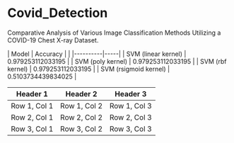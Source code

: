 # Covid_Detection
Comparative Analysis of Various Image Classification Methods Utilizing a COVID-19 Chest X-ray Dataset.

| Model     | Accuracy |     |
|----------|-----|
| SVM (linear kernel)     | 0.979253112033195  |
| SVM (poly kernel)     | 0.979253112033195  | 
| SVM (rbf kernel)       | 0.979253112033195  |
| SVM (rsigmoid kernel)       | 0.5103734439834025  |



| Header 1 | Header 2 | Header 3 |
|----------|----------|----------|
| Row 1, Col 1 | Row 1, Col 2 | Row 1, Col 3 |
| Row 2, Col 1 | Row 2, Col 2 | Row 2, Col 3 |
| Row 3, Col 1 | Row 3, Col 2 | Row 3, Col 3 |

